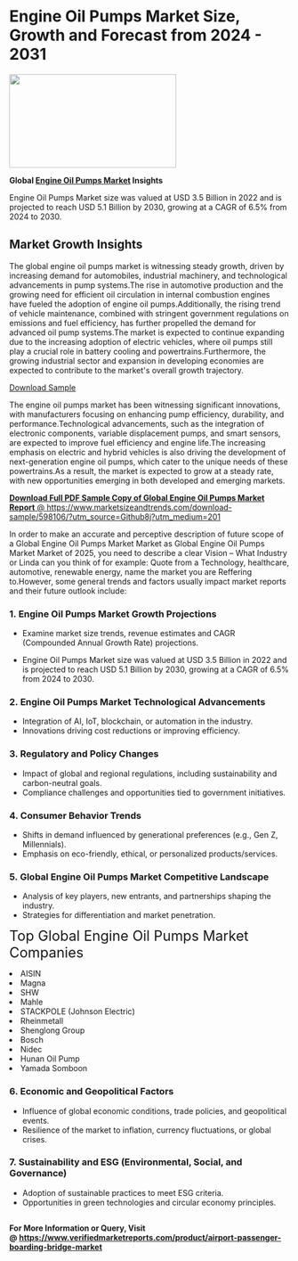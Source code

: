 <H1>Engine Oil Pumps Market Size, Growth and Forecast from 2024 - 2031</H1><img class="aligncenter size-medium wp-image-584254" src="https://thirdeyenews.in/wp-content/uploads/2024/09/Global-Market-Research-300x168.jpeg" alt="" width="300" height="168" /><p><strong>Global&nbsp;<a href="https://www.marketsizeandtrends.com/download-sample/598106/?utm_source=Github8j?utm_medium=201">Engine Oil Pumps Market</a> Insights</strong></p><p>Engine Oil Pumps Market size was valued at USD 3.5 Billion in 2022 and is projected to reach USD 5.1 Billion by 2030, growing at a CAGR of 6.5% from 2024 to 2030.</p><p><h2>Market Growth Insights</h2> <p>The global engine oil pumps market is witnessing steady growth, driven by increasing demand for automobiles, industrial machinery, and technological advancements in pump systems.The rise in automotive production and the growing need for efficient oil circulation in internal combustion engines have fueled the adoption of engine oil pumps.Additionally, the rising trend of vehicle maintenance, combined with stringent government regulations on emissions and fuel efficiency, has further propelled the demand for advanced oil pump systems.The market is expected to continue expanding due to the increasing adoption of electric vehicles, where oil pumps still play a crucial role in battery cooling and powertrains.Furthermore, the growing industrial sector and expansion in developing economies are expected to contribute to the market's overall growth trajectory.</p> <p><a href="#">Download Sample</a></p> <p>The engine oil pumps market has been witnessing significant innovations, with manufacturers focusing on enhancing pump efficiency, durability, and performance.Technological advancements, such as the integration of electronic components, variable displacement pumps, and smart sensors, are expected to improve fuel efficiency and engine life.The increasing emphasis on electric and hybrid vehicles is also driving the development of next-generation engine oil pumps, which cater to the unique needs of these powertrains.As a result, the market is expected to grow at a steady rate, with new opportunities emerging in both developed and emerging markets.</p> <p><a href="#"></p><p><span class=""><strong>Download Full PDF Sample Copy of Global Engine Oil Pumps Market Report</strong> @ <a href="https://www.marketsizeandtrends.com/download-sample/598106/?utm_source=Github8j?utm_medium=201" target="_blank">https://www.marketsizeandtrends.com/download-sample/598106/?utm_source=Github8j?utm_medium=201</a></span></p><p>In order to make an accurate and perceptive description of future scope of a Global&nbsp;Engine Oil Pumps Market Market as Global&nbsp;Engine Oil Pumps Market Market of 2025, you need to describe a clear Vision &ndash; What Industry or Linda can you think of for example: Quote from a Technology, healthcare, automotive, renewable energy, name the market you are Reffering to.However, some general trends and factors usually impact market reports and their future outlook include:</p><h3>1.&nbsp;<strong>Engine Oil Pumps Market Growth Projections</strong></h3><ul><li>Examine market size trends, revenue estimates and CAGR (Compounded Annual Growth Rate) projections.</li><li><p>Engine Oil Pumps Market size was valued at USD 3.5 Billion in 2022 and is projected to reach USD 5.1 Billion by 2030, growing at a CAGR of 6.5% from 2024 to 2030.</p></li></ul><h3>2.&nbsp;<strong>Engine Oil Pumps Market Technological Advancements</strong></h3><ul><li>Integration of AI, IoT, blockchain, or automation in the industry.</li><li>Innovations driving cost reductions or improving efficiency.</li></ul><h3>3.&nbsp;<strong>Regulatory and Policy Changes</strong></h3><ul><li>Impact of global and regional regulations, including sustainability and carbon-neutral goals.</li><li>Compliance challenges and opportunities tied to government initiatives.</li></ul><h3>4.&nbsp;<strong>Consumer Behavior Trends</strong></h3><ul><li>Shifts in demand influenced by generational preferences (e.g., Gen Z, Millennials).</li><li>Emphasis on eco-friendly, ethical, or personalized products/services.</li></ul><h3>5.&nbsp;<strong>Global Engine Oil Pumps Market Competitive Landscape</strong></h3><ul><li>Analysis of key players, new entrants, and partnerships shaping the industry.</li><li>Strategies for differentiation and market penetration.</li></ul><p data-pm-slice="1 1 []"><span style="color: inherit; font-family: inherit; font-size: 25px;">Top Global Engine Oil Pumps Market Companies</span></p><div class="" data-test-id=""><p><li>AISIN</li><li> Magna</li><li> SHW</li><li> Mahle</li><li> STACKPOLE (Johnson Electric)</li><li> Rheinmetall</li><li> Shenglong Group</li><li> Bosch</li><li> Nidec</li><li> Hunan Oil Pump</li><li> Yamada Somboon</li></p></div><h3>6.&nbsp;<strong>Economic and Geopolitical Factors</strong></h3><ul><li>Influence of global economic conditions, trade policies, and geopolitical events.</li><li>Resilience of the market to inflation, currency fluctuations, or global crises.</li></ul><h3>7.&nbsp;<strong>Sustainability and ESG (Environmental, Social, and Governance)</strong></h3><ul><li>Adoption of sustainable practices to meet ESG criteria.</li><li>Opportunities in green technologies and circular economy principles.</li></ul><h2><strong style="font-size: 14px;">For More Information or Query, Visit @&nbsp;</strong><a style="background-color: #ffffff; font-size: 14px;" href="https://www.marketsizeandtrends.com/report/engine-oil-pumps-market/" target="_blank">https://www.verifiedmarketreports.com/product/airport-passenger-boarding-bridge-market</a></h2>